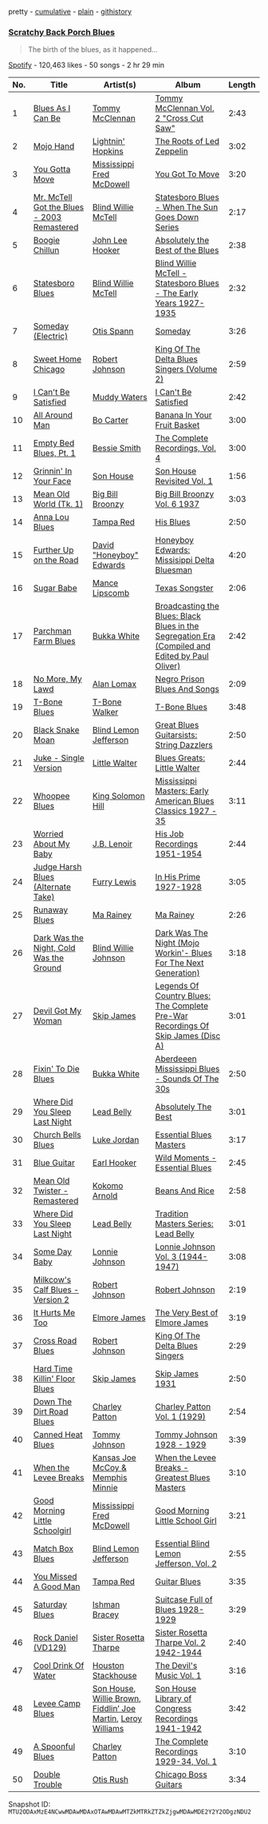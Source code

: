 pretty - [cumulative](/playlists/cumulative/37i9dQZF1DWXbxDw7wBcIC.md) - [plain](/playlists/plain/37i9dQZF1DWXbxDw7wBcIC) - [githistory](https://github.githistory.xyz/mackorone/spotify-playlist-archive/blob/main/playlists/plain/37i9dQZF1DWXbxDw7wBcIC)

### [Scratchy Back Porch Blues](https://open.spotify.com/playlist/37i9dQZF1DWXbxDw7wBcIC)

> The birth of the blues, as it happened...

[Spotify](https://open.spotify.com/user/spotify) - 120,463 likes - 50 songs - 2 hr 29 min

| No. | Title | Artist(s) | Album | Length |
|---|---|---|---|---|
| 1 | [Blues As I Can Be](https://open.spotify.com/track/4cEzHktMaGrNAw36GbNhwr) | [Tommy McClennan](https://open.spotify.com/artist/0m8dKC3T9anldCh2OgZ6pJ) | [Tommy McClennan Vol\. 2 "Cross Cut Saw"](https://open.spotify.com/album/1g9xtSDXkL2iHhYlMSM9Qv) | 2:43 |
| 2 | [Mojo Hand](https://open.spotify.com/track/1WE055A5d1019EAx79Rg8Q) | [Lightnin' Hopkins](https://open.spotify.com/artist/6EZzVXM2uDRPmnHWq9yPDE) | [The Roots of Led Zeppelin](https://open.spotify.com/album/2COvDjzoJTRf7Nliwcygz7) | 3:02 |
| 3 | [You Gotta Move](https://open.spotify.com/track/2XtrInrRVz6JY3ydZ6yyvO) | [Mississippi Fred McDowell](https://open.spotify.com/artist/0elA30wLp3RmiPaGtU2jhQ) | [You Got To Move](https://open.spotify.com/album/2hGK1ZMhhIwprDS06nqcO4) | 3:20 |
| 4 | [Mr\. McTell Got the Blues \- 2003 Remastered](https://open.spotify.com/track/5w3davI2J6IeUfBZ4cE2qq) | [Blind Willie McTell](https://open.spotify.com/artist/4vRyd1UZ8Eq98EppbwOBg6) | [Statesboro Blues \- When The Sun Goes Down Series](https://open.spotify.com/album/7EKSJCGavez0TJwIiLk1aq) | 2:17 |
| 5 | [Boogie Chillun](https://open.spotify.com/track/0AyuXBS2btC46SOUgnOZ2N) | [John Lee Hooker](https://open.spotify.com/artist/1yNOfXGQNGjAynk77wv85x) | [Absolutely the Best of the Blues](https://open.spotify.com/album/1Hvxowri66nzP4jPXpO8qE) | 2:38 |
| 6 | [Statesboro Blues](https://open.spotify.com/track/05Fqtv0hpBriJj803R6x8i) | [Blind Willie McTell](https://open.spotify.com/artist/4vRyd1UZ8Eq98EppbwOBg6) | [Blind Willie McTell \-Statesboro Blues \- The Early Years 1927\-1935](https://open.spotify.com/album/1Q2F3ap707VLHoqmMq3DGp) | 2:32 |
| 7 | [Someday \(Electric\)](https://open.spotify.com/track/5ZUxxja3WzBZUFF6P9M9HN) | [Otis Spann](https://open.spotify.com/artist/0xeI9Z0Uhs8bYGBRpqq88X) | [Someday](https://open.spotify.com/album/1E7OQUKXxK5qCX1Hy2O7j9) | 3:26 |
| 8 | [Sweet Home Chicago](https://open.spotify.com/track/1guIEbEw6v69ubNOuH9Aug) | [Robert Johnson](https://open.spotify.com/artist/0f8MDDzIc6M4uH1xH0o0gy) | [King Of The Delta Blues Singers \(Volume 2\)](https://open.spotify.com/album/65Qaqh5BI4sTDSfzDT9rDJ) | 2:59 |
| 9 | [I Can't Be Satisfied](https://open.spotify.com/track/12wcfe9zw4uu3Rceg8rAbj) | [Muddy Waters](https://open.spotify.com/artist/4y6J8jwRAwO4dssiSmN91R) | [I Can't Be Satisfied](https://open.spotify.com/album/3RlDkX0p80wNlWtyV5iSDF) | 2:42 |
| 10 | [All Around Man](https://open.spotify.com/track/04O45djDgdvw08HOkouSKW) | [Bo Carter](https://open.spotify.com/artist/2naDLHeKqXSHT3DMII2eqb) | [Banana In Your Fruit Basket](https://open.spotify.com/album/3qYkVib546DphLJWz1mHY6) | 3:00 |
| 11 | [Empty Bed Blues, Pt\. 1](https://open.spotify.com/track/7805xqNqvpRO1LzranXpty) | [Bessie Smith](https://open.spotify.com/artist/5ESobCkc6JI4tIMxQttqeg) | [The Complete Recordings, Vol\. 4](https://open.spotify.com/album/1L3EizQze12QVLvn1znwcT) | 3:00 |
| 12 | [Grinnin' In Your Face](https://open.spotify.com/track/7bWhtFDDMgcA6DmFGGlS0C) | [Son House](https://open.spotify.com/artist/15oeqKO5k5uZ5773tWvpda) | [Son House Revisited Vol\. 1](https://open.spotify.com/album/0B1wPjeha3UdcgiYquEprz) | 1:56 |
| 13 | [Mean Old World \(Tk\. 1\)](https://open.spotify.com/track/2SN7hLyPSHyBKwykU0k0No) | [Big Bill Broonzy](https://open.spotify.com/artist/6HwigzRpuWoCZDqMOQc5eu) | [Big Bill Broonzy Vol\. 6 1937](https://open.spotify.com/album/5gRyd6LSs0JZABTzSj9vth) | 3:03 |
| 14 | [Anna Lou Blues](https://open.spotify.com/track/2W0BjJUp2uhRRsiJRRBPQv) | [Tampa Red](https://open.spotify.com/artist/0XFbUk3QnKwp0vl9sIQtIg) | [His Blues](https://open.spotify.com/album/33mFphNv7BxGBOpvW0lHFN) | 2:50 |
| 15 | [Further Up on the Road](https://open.spotify.com/track/7n4zQp0b3vnsmcjmEfLo2r) | [David "Honeyboy" Edwards](https://open.spotify.com/artist/1TJ9XdOFUqlSduhAVV7YfR) | [Honeyboy Edwards: Missisippi Delta Bluesman](https://open.spotify.com/album/6GUzyOdb9vLQLIO9bswhQL) | 4:20 |
| 16 | [Sugar Babe](https://open.spotify.com/track/59K1uNydY6K2z1HEGBJ4WH) | [Mance Lipscomb](https://open.spotify.com/artist/7jmGjfkkVOjBdjf54YHhwg) | [Texas Songster](https://open.spotify.com/album/7Ag3yFA47HvNAa2uKXMge5) | 2:06 |
| 17 | [Parchman Farm Blues](https://open.spotify.com/track/71D4KuZap7aSf05yzc5ZIG) | [Bukka White](https://open.spotify.com/artist/2gSskdDhLQCx3CQd6XKDhp) | [Broadcasting the Blues: Black Blues in the Segregation Era \(Compiled and Edited by Paul Oliver\)](https://open.spotify.com/album/6TLaynGmOsWHthN5n47hU0) | 2:42 |
| 18 | [No More, My Lawd](https://open.spotify.com/track/6LYtBOkkTUNQ6RTHAyFflL) | [Alan Lomax](https://open.spotify.com/artist/1u8YzEYh6gvvFog95WtAao) | [Negro Prison Blues And Songs](https://open.spotify.com/album/7lXqoJ3JvHVAbaKBT8XSQi) | 2:09 |
| 19 | [T\-Bone Blues](https://open.spotify.com/track/3DjwjAUPT4zvIu6ZzcgLGJ) | [T\-Bone Walker](https://open.spotify.com/artist/6nPKmEbQmR8jGZEm7ArOFX) | [T\-Bone Blues](https://open.spotify.com/album/1YPBXkcPa4KYio6Ziyp7d3) | 3:48 |
| 20 | [Black Snake Moan](https://open.spotify.com/track/4behsNa8x0dwysWBn6gUHS) | [Blind Lemon Jefferson](https://open.spotify.com/artist/6EsuMifB8c5rm5P2DdjiLe) | [Great Blues Guitarsists: String Dazzlers](https://open.spotify.com/album/4ub1JhVXa8rNmwvRrqRxCP) | 2:50 |
| 21 | [Juke \- Single Version](https://open.spotify.com/track/0msDgzMahuwWdekda2H4VO) | [Little Walter](https://open.spotify.com/artist/22JuR9OeENcP54XN5TlNWS) | [Blues Greats: Little Walter](https://open.spotify.com/album/3WIwVBItK3XnJMhX4SPDPF) | 2:44 |
| 22 | [Whoopee Blues](https://open.spotify.com/track/4RUCMtsSMsPQlt08nwmix8) | [King Solomon Hill](https://open.spotify.com/artist/5fJqKIhjv3fatslXWyKysG) | [Mississippi Masters: Early American Blues Classics 1927 \- 35](https://open.spotify.com/album/27nWGgtAdORVcReR3ppmpZ) | 3:11 |
| 23 | [Worried About My Baby](https://open.spotify.com/track/3e6iNiUs10CbGZCaQ5v2Zp) | [J.B\. Lenoir](https://open.spotify.com/artist/3enRG6NEAfCkJI2muGcnT1) | [His Job Recordings 1951\-1954](https://open.spotify.com/album/4lGlBgINPeupbX5avlNedc) | 2:44 |
| 24 | [Judge Harsh Blues \(Alternate Take\)](https://open.spotify.com/track/4yyUQQ8M2AEVY8h7CyEAlX) | [Furry Lewis](https://open.spotify.com/artist/66SiMdpsWXE23qqX0JaWg9) | [In His Prime 1927\-1928](https://open.spotify.com/album/6OXY98VeXTTNQThCtCNHiJ) | 3:05 |
| 25 | [Runaway Blues](https://open.spotify.com/track/7KZ6eGK7OuLXUzTVGdc7cL) | [Ma Rainey](https://open.spotify.com/artist/1ygXiRxKSfb927vhBH1ruH) | [Ma Rainey](https://open.spotify.com/album/62spmsoOdWsaM8Q9itsM1j) | 2:26 |
| 26 | [Dark Was the Night, Cold Was the Ground](https://open.spotify.com/track/2P9nh9pTK96dE0b6NBbTSs) | [Blind Willie Johnson](https://open.spotify.com/artist/5kO4xdEKLuHHHPreu3UmkZ) | [Dark Was The Night \(Mojo Workin'\- Blues For The Next Generation\)](https://open.spotify.com/album/3H90ji25FlT62CztiEOhrt) | 3:18 |
| 27 | [Devil Got My Woman](https://open.spotify.com/track/1bWh9hOkQGahfQ0rEqvaGR) | [Skip James](https://open.spotify.com/artist/2zlMeTjA7szCmqcJjBzYXJ) | [Legends Of Country Blues: The Complete Pre\-War Recordings Of Skip James \(Disc A\)](https://open.spotify.com/album/2KNRkv1h7OYErPyhVIDQiV) | 3:01 |
| 28 | [Fixin' To Die Blues](https://open.spotify.com/track/2GM7Q376O8D1L5egNPjwTY) | [Bukka White](https://open.spotify.com/artist/2gSskdDhLQCx3CQd6XKDhp) | [Aberdeeen Mississippi Blues \- Sounds Of The 30s](https://open.spotify.com/album/1MVK1X7iUByCN67Abh9byW) | 2:50 |
| 29 | [Where Did You Sleep Last Night](https://open.spotify.com/track/3XdnNX0cPynrR7KdRoyjwa) | [Lead Belly](https://open.spotify.com/artist/3Ovf2lytXSXWFM2cwsJACC) | [Absolutely The Best](https://open.spotify.com/album/6I0A1EwU5SP9HCwweaWJIq) | 3:01 |
| 30 | [Church Bells Blues](https://open.spotify.com/track/2tum92BT0cSwZBChb5evfK) | [Luke Jordan](https://open.spotify.com/artist/37V9ElynG02USvurkCsTCs) | [Essential Blues Masters](https://open.spotify.com/album/0naloikWrRZsGKDEnoICGW) | 3:17 |
| 31 | [Blue Guitar](https://open.spotify.com/track/45oSPt7wSPRhCOORW4Im7S) | [Earl Hooker](https://open.spotify.com/artist/3Ev1WS21x5Jav9j214A19O) | [Wild Moments \- Essential Blues](https://open.spotify.com/album/6Ex4nVhz00NFL6IIHvwxeB) | 2:45 |
| 32 | [Mean Old Twister \- Remastered](https://open.spotify.com/track/2A110W6j3xAbTDsOXu4uN0) | [Kokomo Arnold](https://open.spotify.com/artist/1kSOv0QaraiHwnDs5ld2kr) | [Beans And Rice](https://open.spotify.com/album/2hz4Wc59RDGTsFQ4P61LsA) | 2:58 |
| 33 | [Where Did You Sleep Last Night](https://open.spotify.com/track/5vG3tamFBlafnmorXMEsot) | [Lead Belly](https://open.spotify.com/artist/3Ovf2lytXSXWFM2cwsJACC) | [Tradition Masters Series: Lead Belly](https://open.spotify.com/album/2YiY4PkENsQzhJ7d5sISXh) | 3:01 |
| 34 | [Some Day Baby](https://open.spotify.com/track/12MFtyrU4ZPJqClBcjYFIA) | [Lonnie Johnson](https://open.spotify.com/artist/74g0xdNndEjFzMKSRFUMNM) | [Lonnie Johnson Vol\. 3 \(1944\-1947\)](https://open.spotify.com/album/1QsQCR85oK7iTlBkeFXE6E) | 3:08 |
| 35 | [Milkcow's Calf Blues \- Version 2](https://open.spotify.com/track/3QxCNZv6qhFd9vL3wrfSp8) | [Robert Johnson](https://open.spotify.com/artist/0f8MDDzIc6M4uH1xH0o0gy) | [Robert Johnson](https://open.spotify.com/album/65ZlWphuVYtW1HtWqUXCl1) | 2:19 |
| 36 | [It Hurts Me Too](https://open.spotify.com/track/0m4cEL8cwcRwqdQIDzgzUt) | [Elmore James](https://open.spotify.com/artist/0q9kpdDkEA3H17gcRMjgVS) | [The Very Best of Elmore James](https://open.spotify.com/album/0RZFOxY3XpAZiEeTLh1o4g) | 3:19 |
| 37 | [Cross Road Blues](https://open.spotify.com/track/1TrGdXSgiBm8W68D2K1COG) | [Robert Johnson](https://open.spotify.com/artist/0f8MDDzIc6M4uH1xH0o0gy) | [King Of The Delta Blues Singers](https://open.spotify.com/album/2IWaNq5o4tG1w6yxve5BMU) | 2:29 |
| 38 | [Hard Time Killin' Floor Blues](https://open.spotify.com/track/77xNKAq581eD62ipzK81yc) | [Skip James](https://open.spotify.com/artist/2zlMeTjA7szCmqcJjBzYXJ) | [Skip James 1931](https://open.spotify.com/album/2MG7zkZAjRN58gncuqAvpl) | 2:50 |
| 39 | [Down The Dirt Road Blues](https://open.spotify.com/track/4sCCIP8eG3HVizWnm1SQ0G) | [Charley Patton](https://open.spotify.com/artist/7aExFIr0IHWO5aFjMrGwKw) | [Charley Patton Vol\. 1 \(1929\)](https://open.spotify.com/album/0fWV8D1byaFWLivZSRqf8v) | 2:54 |
| 40 | [Canned Heat Blues](https://open.spotify.com/track/1Uk2MppskA0wnHUj8JwYfC) | [Tommy Johnson](https://open.spotify.com/artist/6n4r5eMU2ZUiHPPWhFDcHq) | [Tommy Johnson 1928 \- 1929](https://open.spotify.com/album/1BrjO0ZJTNZliuhAi9Orf7) | 3:39 |
| 41 | [When the Levee Breaks](https://open.spotify.com/track/70MpR0jSVh7s01JSmRt8Mu) | [Kansas Joe McCoy & Memphis Minnie](https://open.spotify.com/artist/1QZUvdEu3lVvtFALqy5BXe) | [When the Levee Breaks \- Greatest Blues Masters](https://open.spotify.com/album/1AaewEHO7A87PJH3ykSHWY) | 3:10 |
| 42 | [Good Morning Little Schoolgirl](https://open.spotify.com/track/7iILVc0DSgB37UYqxrbfRO) | [Mississippi Fred McDowell](https://open.spotify.com/artist/0elA30wLp3RmiPaGtU2jhQ) | [Good Morning Little School Girl](https://open.spotify.com/album/0ZLpHSm1AdcbL88zn1n1ki) | 3:21 |
| 43 | [Match Box Blues](https://open.spotify.com/track/1Fae2EbIMVEu14Qmb3fg41) | [Blind Lemon Jefferson](https://open.spotify.com/artist/6EsuMifB8c5rm5P2DdjiLe) | [Essential Blind Lemon Jefferson, Vol\. 2](https://open.spotify.com/album/1sgSyKEC1dpHu02oOWx5YO) | 2:55 |
| 44 | [You Missed A Good Man](https://open.spotify.com/track/3yrwfhXO0dX3skTgWex7rF) | [Tampa Red](https://open.spotify.com/artist/0XFbUk3QnKwp0vl9sIQtIg) | [Guitar Blues](https://open.spotify.com/album/6XrwQKs1o6CI8afet5LjXe) | 3:35 |
| 45 | [Saturday Blues](https://open.spotify.com/track/46BA5xsc2MFgFef2wgT8G2) | [Ishman Bracey](https://open.spotify.com/artist/6jAZ0Vg8P52hUomLqMPXcS) | [Suitcase Full of Blues 1928\-1929](https://open.spotify.com/album/2oBd93fHMsEh2eA3ovOIJ5) | 3:29 |
| 46 | [Rock Daniel \(VD129\)](https://open.spotify.com/track/4AE2k4Ng7W6Yj5tD9xqVo2) | [Sister Rosetta Tharpe](https://open.spotify.com/artist/2dXf5lu5iilcaTQJZodce7) | [Sister Rosetta Tharpe Vol\. 2 1942\-1944](https://open.spotify.com/album/4FkQ3aw8yWpFGEuAcNIM4f) | 2:40 |
| 47 | [Cool Drink Of Water](https://open.spotify.com/track/5Ys4D2UDLSO1WrH6x3JYKd) | [Houston Stackhouse](https://open.spotify.com/artist/2JQ9OGncNXR1tFPLInvlPb) | [The Devil's Music Vol\. 1](https://open.spotify.com/album/4iwZoEbealEbp0NJBOop57) | 3:16 |
| 48 | [Levee Camp Blues](https://open.spotify.com/track/0QLGHswYCY4j0IAfqleuNw) | [Son House](https://open.spotify.com/artist/15oeqKO5k5uZ5773tWvpda), [Willie Brown](https://open.spotify.com/artist/6zxIBQ4sNvQCSkciayJxaS), [Fiddlin’ Joe Martin](https://open.spotify.com/artist/3raXFpk21XigZmb4xXG6qz), [Leroy Williams](https://open.spotify.com/artist/6uQnHbypkRY4KmLvJrs4OY) | [Son House Library of Congress Recordings 1941\-1942](https://open.spotify.com/album/2WC66jvXcoXHRqgfLTZ9Z5) | 3:42 |
| 49 | [A Spoonful Blues](https://open.spotify.com/track/51pOZACVv195eLRsIRVEx6) | [Charley Patton](https://open.spotify.com/artist/7aExFIr0IHWO5aFjMrGwKw) | [The Complete Recordings 1929\-34, Vol\. 1](https://open.spotify.com/album/3FNisSG0Qa7d1sbnRDNIob) | 3:10 |
| 50 | [Double Trouble](https://open.spotify.com/track/31wgUugjOIjBTzpQgHdij5) | [Otis Rush](https://open.spotify.com/artist/1h0hOL3bVcYlg4xcSjU7fP) | [Chicago Boss Guitars](https://open.spotify.com/album/5aesTAnSWl1VTwg5prjPzZ) | 3:34 |

Snapshot ID: `MTU2ODAxMzE4NCwwMDAwMDAxOTAwMDAwMTZkMTRkZTZkZjgwMDAwMDE2Y2Y2ODgzNDU2`
